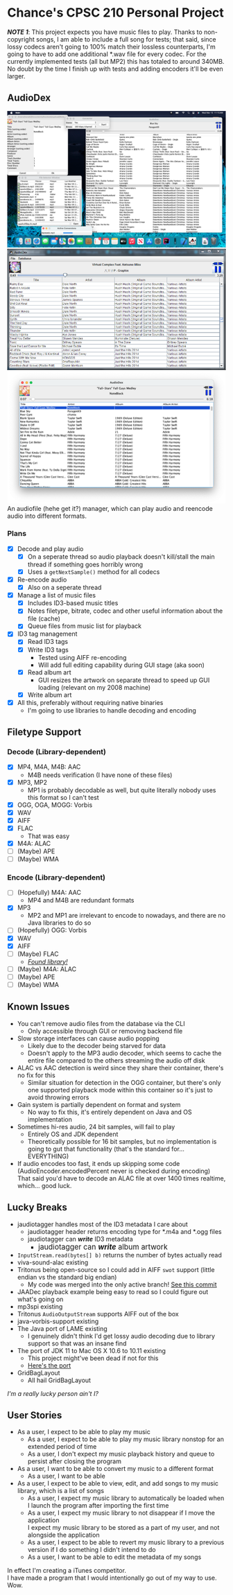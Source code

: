 # Chance's CPSC 210 Personal Project

***NOTE 1***: This project expects you have music files to play. Thanks to non-copyright songs, I am able to include a full song for tests; that said, since lossy codecs aren't going to 100% match their lossless counterparts, I'm going to have to add one additional *.wav file for every codec. For the currently implemented tests (all but MP2) this has totaled to around 340MB. No doubt by the time I finish up with tests and adding encoders it'll be even larger.

## AudioDex 
![Full GUI Preview on macOS Sonoma](./previewgui_sonoma_full.png)<br>
![GUI Preview on Windows 7](./previewgui_win7.PNG)<br>
![GUI Preview on macOS Sonoma](./previewgui_sonoma.png)<br>
An audiofile (hehe get it?) manager, which can play audio and reencode audio into different formats.

### Plans
- [x] Decode and play audio
  - [x] On a seperate thread so audio playback doesn't kill/stall the main thread if something goes horribly wrong
  - [x] Uses a `getNextSample()` method for all codecs
- [x] Re-encode audio
  - [x] Also on a seperate thread
- [x] Manage a list of music files
  - [x] Includes ID3-based music titles
  - [x] Notes filetype, bitrate, codec and other useful information about the file (cache)
  - [x] Queue files from music list for playback
- [x] ID3 tag management
  - [x] Read ID3 tags
  - [x] Write ID3 tags
    - Tested using AIFF re-encoding
    - Will add full editing capability during GUI stage (aka soon)
  - [x] Read album art
    - GUI resizes the artwork on separate thread to speed up GUI loading (relevant on my 2008 machine)
  - [x] Write album art
- [x] All this, preferably without requiring native binaries
  - I'm going to use libraries to handle decoding and encoding
  
## Filetype Support
### Decode (Library-dependent)
- [x] MP4, M4A, M4B: AAC
  - M4B needs verification (I have none of these files)
- [x] MP3, MP2
  - MP1 is probably decodable as well, but quite literally nobody uses this format so I can't test
- [x] OGG, OGA, MOGG: Vorbis
- [x] WAV
- [x] AIFF
- [x] FLAC
  - That was easy
- [x] M4A: ALAC
- [ ] (Maybe) APE
- [ ] (Maybe) WMA

### Encode (Library-dependent)
- [ ] (Hopefully) M4A: AAC
  - MP4 and M4B are redundant formats
- [x] MP3
  - MP2 and MP1 are irrelevant to encode to nowadays, and there are no Java libraries to do so
- [ ] (Hopefully) OGG: Vorbis
- [x] WAV
- [x] AIFF
- [ ] (Maybe) FLAC
  - [_Found library!_](https://sourceforge.net/projects/javaflacencoder/)
- [ ] (Maybe) M4A: ALAC
- [ ] (Maybe) APE
- [ ] (Maybe) WMA

## Known Issues
- You can't remove audio files from the database via the CLI
  - Only accessible through GUI or removing backend file
- Slow storage interfaces can cause audio popping
  - Likely due to the decoder being starved for data
  - Doesn't apply to the MP3 audio decoder, which seems to cache the entire file compared to the others streaming the audio off disk
- ALAC vs AAC detection is weird since they share their container, there's no fix for this
  - Similar situation for detection in the OGG container, but there's only one supported playback mode within this container so it's just to avoid throwing errors
- Gain system is partially dependent on format and system
  - No way to fix this, it's entirely dependent on Java and OS implementation
- Sometimes hi-res audio, 24 bit samples, will fail to play
  - Entirely OS and JDK dependent
  - Theoretically possible for 16 bit samples, but no implementation is going to gut that functionality (that's the standard for... EVERYTHING)
- If audio encodes too fast, it ends up skipping some code (AudioEncoder.encodedPercent never is checked during encoding)<br>That said you'd have to decode an ALAC file at over 1400 times realtime, which... good luck.

## Lucky Breaks
- jaudiotagger handles most of the ID3 metadata I care about
  - jaudiotagger header returns encoding type for *.m4a and *.ogg files
  - jaudiotagger can ***write*** ID3 metadata
    - <big>jaudiotagger can ***write*** album artwork</big>
- `InputStream.read(bytes[] b)` returns the number of bytes actually read
- viva-sound-alac existing
- Tritonus being open-source so I could add in AIFF `swot` support (little endian vs the standard big endian)
  - My code was merged into the only active branch! [See this commit](https://github.com/umjammer/tritonus/commit/37d9111a01c4ee6a8fa505627b4934d19c7e753d)
- JAADec playback example being easy to read so I could figure out what's going on
- mp3spi existing
- Tritonus `AudioOutputStream` supports AIFF out of the box
- java-vorbis-support existing
- The Java port of LAME existing
  - I genuinely didn't think I'd get lossy audio decoding due to library support so that was an insane find
- The port of JDK 11 to Mac OS X 10.6 to 10.11 existing
  - This project might've been dead if not for this
  - [Here's the port](https://github.com/Jazzzny/jdk-macos-legacy)
- GridBagLayout
  - All hail GridBagLayout

_I'm a really lucky person ain't I?_

## User Stories
- As a user, I expect to be able to play my music
  - As a user, I expect to be able to play my music library nonstop for an extended period of time
  - As a user, I don't expect my music playback history and queue to persist after closing the program
- As a user, I want to be able to convert my music to a different format
  - As a user, I want to be able
- As a user, I expect to be able to view, edit, and add songs to my music library, which is a list of songs
  - As a user, I expect my music library to automatically be loaded when I launch the program after importing the first time
  - As a user, I expect my music library to not disappear if I move the application<br>I expect my music library to be stored as a part of my user, and not alongside the application
  - As a user, I expect to be able to revert my music library to a previous version if I do something I didn't intend to do
  - As a user, I want to be able to edit the metadata of my songs

In effect I'm creating a iTunes competitor.<br>
I have made a program that I would intentionally go out of my way to use. Wow.
